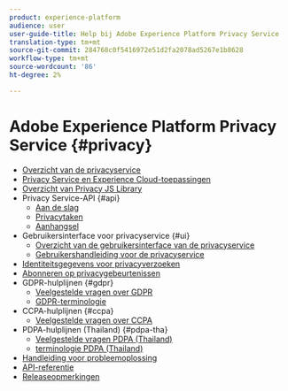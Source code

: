 ```yaml
---
product: experience-platform
audience: user
user-guide-title: Help bij Adobe Experience Platform Privacy Service
translation-type: tm+mt
source-git-commit: 284768c0f5416972e51d2fa2078ad5267e1b8628
workflow-type: tm+mt
source-wordcount: '86'
ht-degree: 2%

---
```



# Adobe Experience Platform Privacy Service {#privacy}

* [Overzicht van de privacyservice](home.md)
* [Privacy Service en Experience Cloud-toepassingen](experience-cloud-apps.md)
* [Overzicht van Privacy JS Library](js-library.md)
* Privacy Service-API {#api}
   * [Aan de slag](api/getting-started.md)
   * [Privacytaken](api/privacy-jobs.md)
   * [Aanhangsel](api/appendix.md)
* Gebruikersinterface voor privacyservice {#ui}
   * [Overzicht van de gebruikersinterface van de privacyservice](ui/overview.md)
   * [Gebruikershandleiding voor de privacyservice](ui/user-guide.md)
* [Identiteitsgegevens voor privacyverzoeken](identity-data.md)
* [Abonneren op privacygebeurtenissen](privacy-events.md)
* GDPR-hulplijnen {#gdpr}
   * [Veelgestelde vragen over GDPR](gdpr/faq.md)
   * [GDPR-terminologie](gdpr/terminology.md)
* CCPA-hulplijnen {#ccpa}
   * [Veelgestelde vragen over CCPA](ccpa/faq.md)
* PDPA-hulplijnen (Thailand) {#pdpa-tha}
   * [Veelgestelde vragen PDPA (Thailand)](./pdpa-tha/faq.md)
   * [terminologie PDPA (Thailand)](./pdpa-tha/terminology.md)
* [Handleiding voor probleemoplossing](troubleshooting-guide.md)
* [API-referentie](https://www.adobe.io/apis/experienceplatform/home/api-reference.html#!acpdr/swagger-specs/privacy-service.yaml)
* [Releaseopmerkingen](release-notes.md)
